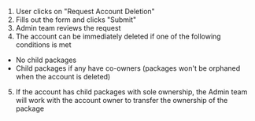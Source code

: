 1. User clicks on "Request Account Deletion"
2. Fills out the form and clicks "Submit"
3. Admin team reviews the request
4. The account can be immediately deleted if one of the following conditions is met
 * No child packages
 * Child packages if any have co-owners (packages won't be orphaned when the account is deleted)
5. If the account has child packages with sole ownership, the Admin team will work with the account owner to transfer the ownership of the package
 
